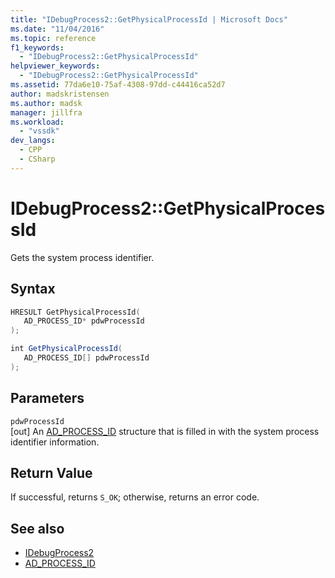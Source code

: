 ```yaml
---
title: "IDebugProcess2::GetPhysicalProcessId | Microsoft Docs"
ms.date: "11/04/2016"
ms.topic: reference
f1_keywords:
  - "IDebugProcess2::GetPhysicalProcessId"
helpviewer_keywords:
  - "IDebugProcess2::GetPhysicalProcessId"
ms.assetid: 77da6e10-75af-4308-97dd-c44416ca52d7
author: madskristensen
ms.author: madsk
manager: jillfra
ms.workload:
  - "vssdk"
dev_langs:
  - CPP
  - CSharp
---
```

# IDebugProcess2::GetPhysicalProcessId
Gets the system process identifier.

## Syntax

```cpp
HRESULT GetPhysicalProcessId(
   AD_PROCESS_ID* pdwProcessId
);
```

```csharp
int GetPhysicalProcessId(
   AD_PROCESS_ID[] pdwProcessId
);
```

## Parameters
`pdwProcessId`\
[out] An [AD_PROCESS_ID](../../../extensibility/debugger/reference/ad-process-id.md) structure that is filled in with the system process identifier information.

## Return Value
 If successful, returns `S_OK`; otherwise, returns an error code.

## See also
- [IDebugProcess2](../../../extensibility/debugger/reference/idebugprocess2.md)
- [AD_PROCESS_ID](../../../extensibility/debugger/reference/ad-process-id.md)